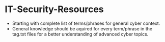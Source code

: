 # IT-Security-Resources

* Starting with complete list of terms/phrases for general cyber context.
* General knowledge should be aquired for every term/phrase in the tag.txt files for a better understanding of advanced cyber topics.
